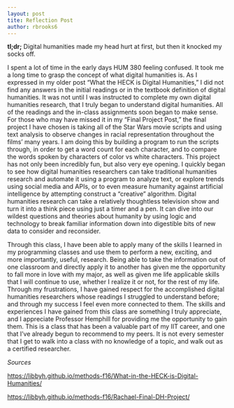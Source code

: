 ```yaml
---
layout: post
tite: Reflection Post
author: rbrooks6
---
```

**tl;dr;** Digital humanities made my head hurt at first, but then it knocked my socks off.


I spent a lot of time in the early days HUM 380 feeling confused. It took me a long time to grasp the concept of what digital humanities is. As I expressed in my older post “What the HECK is Digital Humanities,”  I did not find any answers in the initial readings or in the textbook definition of digital humanities. It was not until I was instructed to complete my own digital humanities research, that I truly began to understand digital humanities. All of the readings and the in-class assignments soon began to make sense. For those who may have missed it in my “Final Project Post,” the final project I have chosen is taking all of the Star Wars movie scripts and using text analysis to observe changes in racial representation throughout the films’ many years. I am doing this by building a program to run the scripts through, in order to get a word count for each character, and  to compare the words spoken by characters of color vs white characters. This project has not only been incredibly fun, but  also very eye opening. I quickly began to see how digital humanities researchers can take traditional humanities research and automate it using a program to analyze text, or explore trends using social media and APIs, or to even measure humanity against artificial intelligence by attempting construct a “creative” algorithm. Digital humanities research can take a relatively thoughtless television show and turn it into a think piece using just a timer and a pen. It can dive into our wildest questions and theories about humanity by using logic and technology to break familiar information down into digestible bits of new data to consider and reconsider.

Through this class, I have been able to apply many of the skills I learned in my programming classes and use them to perform a new, exciting, and more importantly, useful, research. Being able to take the information out of one classroom and directly apply it to another has given me the opportunity to fall more in love with my major, as well as given me life applicable skills that I will continue to use, whether I realize it or not, for the rest of my life. Through my frustrations, I have gained respect for the accomplished digital humanities researchers whose readings I struggled to understand before; and through my success I feel even more connected to them. The skills and experiences I have gained from this class are something I truly appreciate, and I appreciate Professor Hemphill for providing me the opportunity to gain them. This is a class  that has been a valuable part of my IIT career, and one that I’ve already begun to recommend to my peers.  It is not every semester that I get to walk into a class with no knowledge of a topic, and walk out as a certified researcher.


*Sources*

https://libbyh.github.io/methods-f16/What-in-the-HECK-is-Digital-Humanities/

https://libbyh.github.io/methods-f16/Rachael-Final-DH-Project/
